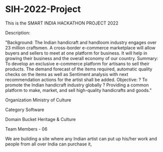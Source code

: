 # SIH-2022-Project
This is the SMART INDIA HACKATHON PROJECT 2022

Description:

"Background: The Indian handicraft and handloom industry engages over 23 million craftsmen. A cross-border e-commerce marketplace will allow buyers and sellers to meet at one platform for business. It will help in growing their business and the overall economy of our country. Summary: To develop an exclusive e-commerce platform for artisans to sell their products. The demand forecast of the items required, automatic quality checks on the items as well as Sentiment analysis with next recommendation actions for the artist shall be added. Objective: ? To promote the Indian handicraft industry globally ? Providing a common platform to make, market, and sell high-quality handicrafts and goods."

Organization	Ministry of Culture

Category	Software

Domain Bucket	Heritage & Culture

Team Members - 06

We are building a site where any Indian artist can put up 
his/her work and people from all over India can purchase it,
